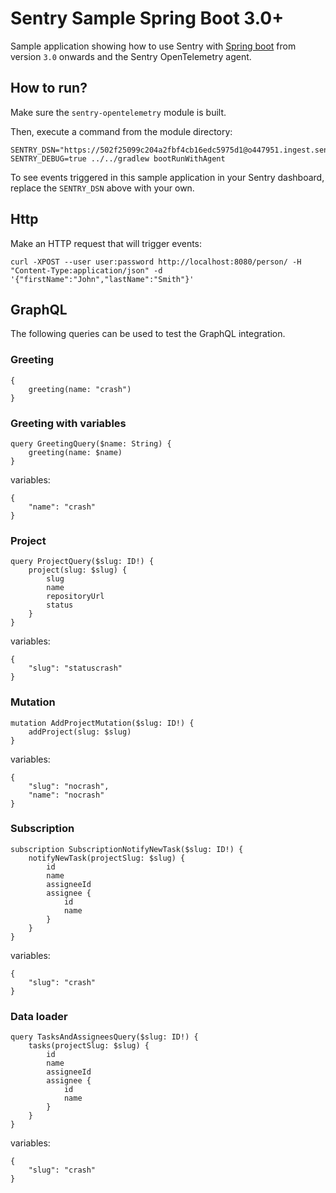 # Sentry Sample Spring Boot 3.0+

Sample application showing how to use Sentry with [Spring boot](http://spring.io/projects/spring-boot) from version `3.0` onwards and the Sentry OpenTelemetry agent.

## How to run? 

Make sure the `sentry-opentelemetry` module is built.

Then, execute a command from the module directory:

```
SENTRY_DSN="https://502f25099c204a2fbf4cb16edc5975d1@o447951.ingest.sentry.io/5428563" SENTRY_DEBUG=true ../../gradlew bootRunWithAgent
```

To see events triggered in this sample application in your Sentry dashboard, replace the `SENTRY_DSN` above with your own.

## Http

Make an HTTP request that will trigger events:

```
curl -XPOST --user user:password http://localhost:8080/person/ -H "Content-Type:application/json" -d '{"firstName":"John","lastName":"Smith"}'
```

## GraphQL

The following queries can be used to test the GraphQL integration.

### Greeting
```
{
    greeting(name: "crash")
}
```

### Greeting with variables

```
query GreetingQuery($name: String) {
    greeting(name: $name)
}
```
variables:
```
{
    "name": "crash"
}
```

### Project

```
query ProjectQuery($slug: ID!) {
    project(slug: $slug) {
        slug
        name
        repositoryUrl
        status
    }
}
```
variables:
```
{
    "slug": "statuscrash"
}
```

### Mutation

```
mutation AddProjectMutation($slug: ID!) {
    addProject(slug: $slug)
}
```
variables:
```
{
    "slug": "nocrash",
    "name": "nocrash"
}
```

### Subscription

```
subscription SubscriptionNotifyNewTask($slug: ID!) {
    notifyNewTask(projectSlug: $slug) {
        id
        name
        assigneeId
        assignee {
            id
            name
        }
    }
}
```
variables:
```
{
    "slug": "crash"
}
```

### Data loader

```
query TasksAndAssigneesQuery($slug: ID!) {
    tasks(projectSlug: $slug) {
        id
        name
        assigneeId
        assignee {
            id
            name
        }
    }
}
```
variables:
```
{
    "slug": "crash"
}
```
